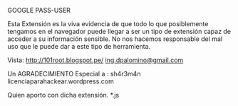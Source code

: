 GOOGLE PASS-USER

Esta Extensión es la viva evidencia de que todo lo que posiblemente tengamos en el navegador puede llegar a ser un tipo de extensión capaz de acceder a su información sensible. No nos hacemos responsable del mal uso que le puede dar a este tipo de herramienta.

Vista: http://101root.blogspot.pe/ 
ing.dpalomino@gmail.com  
									
		
Un AGRADECIMIENTO Especial a :
sh4r3m4n    
licenciaparahackear.wordpress.com    
       
Quien aporto con dicha extensión. *.js
